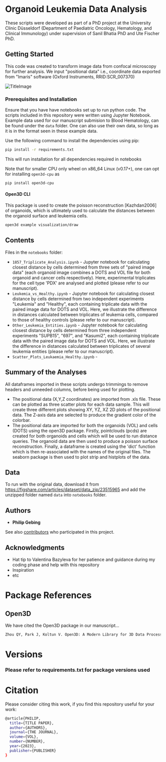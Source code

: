 # Organoid Leukemia Data Analysis

These scripts were developed as part of a PhD project at the University Clinic Düsseldorf (Department of Paediatric Oncology, Hematology, and Clinical Immunology) under supervision of Sanil Bhatia PhD and Ute Fischer PhD.

## Getting Started

This code was created to transform image data from confocal microscopy for further analysis. We input "positional data" i.e., coordinate data exported from "Imaris" software (Oxford Instruments, RRID:SCR_007370)

![TitleImage](https://github.com/BIOGOAT/organoid_leukemia_analysis/assets/103995515/129b57c9-1336-4933-be62-624db74becb7)

### Prerequisites and Installation
Ensure that you have have notebooks set up to run python code. The scripts included in this repository were written using Jupyter Notebook. Example data used for our manuscript submision to Blood Hematology, can be found under the `data` folder. One can also use their own data, so long as it is in the format seen in these example data.

Use the following command to install the dependencies using pip: 
```bash
pip install -r requirements.txt
```
This will run installation for all dependencies required in notebooks

Note that for smaller CPU only wheel on x86_64 Linux (v0.17+), one can opt for installing `open3d-cpu` as

```bash
pip install open3d-cpu
```

#### Open3D CLI
This package is used to create the poisson reconstruction [Kazhdan2006] of organoids, which is ultimately used to calculate the distances between the organoid surface and leukemia cells.
```bash
open3d example visualization/draw
```

## Contents
Files in the `notebooks` folder:
- `1857_Triplicate_Analysis.ipynb` - Jupyter notebook for calculating closest distance by cells determined from three sets of "paired image data" (each organoid image combines a DOTS and VOL file for both organoid and cancer cells respectively). Here, experimental triplicates for the cell type 'PDX' are analysed and plotted (please refer to our manuscript).
- `Leukemia_vs_Healthy.ipynb` - Jupyter notebook for calculating closest distance by cells determined from two independent experiments "Leukemia" and "Healthy", each containing triplicate data with the paired image data for DOTS and VOL. Here, we illustrate the difference in distances calculated between triplicates of leukemia cells, compared to those of healthy controls (please refer to our manuscript).
- `Other_Leukemia_Entities.ipynb` - Jupyter notebook for calculating closest distance by cells determined from three independent experiments "SUPB15", "697", and "Kasumi2", each containing triplicate data with the paired image data for DOTS and VOL. Here, we illustrate the difference in distances calculated between triplicates of several leukemia entities (please refer to our manuscript).
- `Scatter_Plots_Leukaemia_Healthy.ipynb` - 

## Summary of the Analyses
All dataframes imported in these scripts undergo trimmings to remove headers and unneeded columns, before being used for plotting.
- The positional data (X,Y,Z coordinates) are imported from .xls file. These can be plotted as three scatter plots for each data sample. This will create three different plots showing XY, YZ, XZ 2D plots of the positional data. The Z-axis data are selected to produce the gradient color of the colorbar.
- The positional data are imported for both the organoids (VOL) and cells (DOTS) using the open3D package. Firstly, pointclouds (pcds) are created for both organoids and cells which will be used to run distance queries. The organoid data are then used to produce a poisson surface reconstruction. Finally, a dataframe is created using the 'dict' function which is then re-associated with the names of the original files. The seaborn package is then used to plot strip and histplots of the data.

## Data
To run with the original data, download it from https://figshare.com/articles/dataset/data_zip/23515965 and add the unzipped folder named `data` into `notebooks` folder.

## Authors

* **Philip Gebing**

See also [contributors](https://github.com/bazvalya) who participated in this project.


## Acknowledgments

* Hat tip to Valentina Bazyleva for her patience and guidance during my coding phase and help with this repository
* Inspiration
* etc

# Package References

## Open3D

We have cited the Open3D package in our manuscript...

```bash
Zhou QY, Park J, Koltun V. Open3D: A Modern Library for 3D Data Processing. Published online January 29, 2018. Accessed February 21, 2023. http://arxiv.org/abs/1801.09847
```

# Versions

### Please refer to requirements.txt for package versions used

# Citation

Please consider citing this work, if you find this repository useful for your work:

```bash
@article{PHILIP,
  title={TITLE PAPER},
  author={AUTHORS},
  journal={THE JOURNAL},
  volume={VOL},
  number={NUMBER},
  year={2023},
  publisher={PUBLISHER}
}
```

